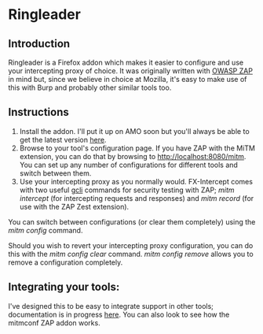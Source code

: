 Ringleader
==========

Introduction
------------

Ringleader is a Firefox addon which makes it easier to configure and use
your intercepting proxy of choice. It was originally written with [OWASP
ZAP](https://www.owasp.org/index.php/OWASP_Zed_Attack_Proxy_Project) in mind
but, since we believe in choice at Mozilla, it's easy to make use of this with
Burp and probably other similar tools too.

Instructions
------------
1. Install the addon. I'll put it up on AMO soon but you'll always be able
   to get the latest version
   [here](https://github.com/mozmark/ringleader/blob/master/ringleader.xpi).
2. Browse to your tool's configuration page. If you have ZAP with the MiTM
   extension, you can do that by browsing to <http://localhost:8080/mitm>.
   You can set up any number of configurations for different tools and switch
   between them.
3. Use your intercepting proxy as you normally would. FX-Intercept comes
   with two useful [gcli](https://hacks.mozilla.org/2012/08/new-firefox-command-line-helps-you-develop-faster/)
   commands for security testing with ZAP; *mitm intercept* (for intercepting
   requests and responses) and *mitm record* (for use with the ZAP Zest
   extension).

You can switch between configurations (or clear them completely) using the
*mitm config* command.

Should you wish to revert your intercepting proxy configuration, you can do
this with the *mitm config clear* command. *mitm config remove* allows you to
remove a configuration completely.

Integrating your tools:
------------------------
I've designed this to be easy to integrate support in other tools; documentation is in progress [here](https://github.com/mozmark/ringleader/blob/master/doc/main.md). You can also look to see how the mitmconf ZAP addon works.
